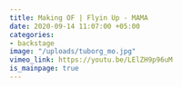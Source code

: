 ```yaml
---
title: Making OF | Flyin Up - MAMA
date: 2020-09-14 11:07:00 +05:00
categories:
- backstage
image: "/uploads/tuborg_mo.jpg"
vimeo_link: https://youtu.be/LElZH9p96uM
is_mainpage: true
---
```


